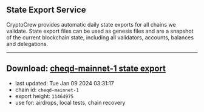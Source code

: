 ## State Export Service
CryptoCrew provides automatic daily state exports for all chains we validate. State export files can be used as genesis files and are a snapshot of the current blockchain state, including all validators, accounts, balances and delegations.

---
**Download: [cheqd-mainnet-1 state export](https://dl.ccvalidators.com/SERVICE/cheqd/cheqd-mainnet-1_export_11464975.json)**
---

- last updated: Tue Jan 09 2024 03:31:17
- chain id: `cheqd-mainnet-1`
- export height: `11464975`
- use for: airdrops, local tests, chain recovery
